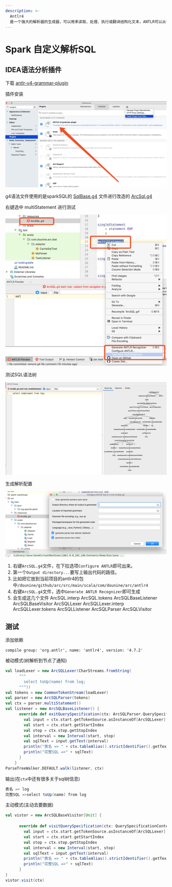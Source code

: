 ```yaml
---
description: >-
  Antlr4
  是一个强大的解析器的生成器，可以用来读取、处理、执行或翻译结构化文本，ANTLR可以从语法上来生成一个可以构建和遍历解析树的解析器，最出名的Spark计算引擎2.x就是用它来解析SQL的，是一个牛到没朋友的家伙。
---
```


# Spark 自定义解析SQL

## IDEA语法分析插件

下载 [antlr-v4-grammar-plugin](https://plugins.jetbrains.com/files/7358/53413/antlr-intellij-plugin-v4-1.9.zip?updateId=53413&pluginId=7358&family=intellij)

插件安装

![](../../../.gitbook/assets/image%20%2810%29.png)

g4语法文件使用的是sparkSQL的 [SqlBase.g4](https://github.com/apache/spark/blob/v2.3.1/sql/catalyst/src/main/antlr4/org/apache/spark/sql/catalyst/parser/SqlBase.g4) 文件进行改造的 [ArcSql.g4 ](https://raw.githubusercontent.com/dounine/arc/370dc33ff42cca73e2a01ee2156b5627ba086d95/src/main/resources/ArcSQL.g4)

右键选中 multiStatement 进行测试

![](../../../.gitbook/assets/image%20%281%29.png)

测试SQL语法树

![](../../../.gitbook/assets/image%20%2815%29.png)

生成解析配置

![](../../../.gitbook/assets/image%20%2822%29.png)



1. 右键`ArcSQL.g4`文件，在下拉选项`Configure ANTLR`即可出来。
2. 第一个`Output directory...`要写上输出代码的路径。
3. 比如把它放到当前项目的antlr4的包中`/dounine/github/arc/src/main/scala/com/dounine/arc/antlr4`
4. 右键`ArcSQL.g4`文件，选中`Generate ANTLR Recognizer`即可生成
5. 会生成这几个文件 ArcSQL.interp ArcSQL.tokens ArcSQLBaseListener ArcSQLBaseVisitor ArcSQLLexer ArcSQLLexer.interp ArcSQLLexer.tokens ArcSQLListener ArcSQLParser ArcSQLVisitor

## 测试

添加依赖

```text
compile group: 'org.antlr', name: 'antlr4', version: '4.7.2'
```

被动模式\(树解析到节点了通知\)

```scala
val loadLexer = new ArcSQLLexer(CharStreams.fromString(
      """
        select toUp(name) from log;
      """))
val tokens = new CommonTokenStream(loadLexer)
val parser = new ArcSQLParser(tokens)
val ctx = parser.multiStatement()
val listener = new ArcSQLBaseListener() {
      override def exitQuerySpecification(ctx: ArcSQLParser.QuerySpecificationContext): Unit = {
        val input = ctx.start.getTokenSource.asInstanceOf[ArcSQLLexer]._input
        val start = ctx.start.getStartIndex
        val stop = ctx.stop.getStopIndex
        val interval = new Interval(start, stop)
        val sqlText = input.getText(interval)
        println("表名 => " + ctx.tableAlias().strictIdentifier().getText)
        println("完整SQL =>" + sqlText)
      }
    }
ParseTreeWalker.DEFAULT.walk(listener, ctx)
```

输出\(在`ctx`中还有很多关于sql树信息\)

```scala
表名 => log
完整SQL =>select toUp(name) from log
```

主动模式\(主动去要数据\)

```scala
val vistor = new ArcSQLBaseVisitor[Unit] {

      override def visitQuerySpecification(ctx: QuerySpecificationContext): Unit = {
        val input = ctx.start.getTokenSource.asInstanceOf[ArcSQLLexer]._input
        val start = ctx.start.getStartIndex
        val stop = ctx.stop.getStopIndex
        val interval = new Interval(start, stop)
        val sqlText = input.getText(interval)
        println("表名 => " + ctx.tableAlias().strictIdentifier().getText)
        println("完整SQL =>" + sqlText)
      }
}
vistor.visit(ctx)
```







